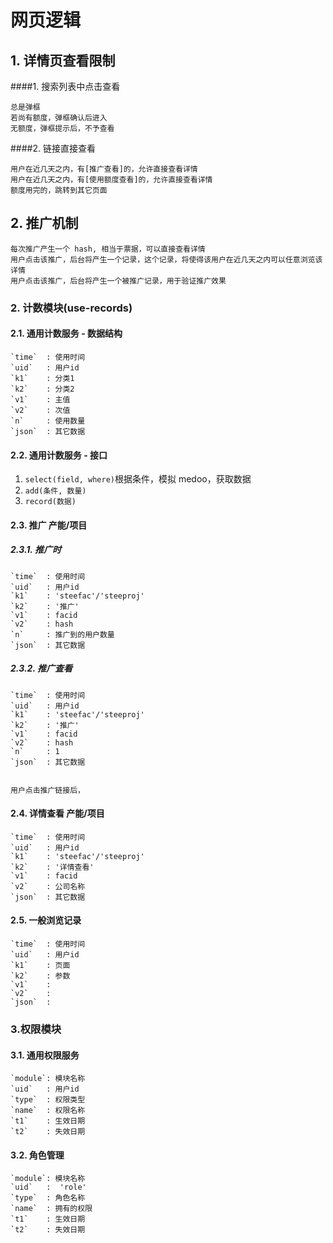 # 网页逻辑

## 1. 详情页查看限制

####1. 搜索列表中点击查看

    总是弹框
    若尚有额度，弹框确认后进入
    无额度，弹框提示后，不予查看

####2. 链接直接查看

    用户在近几天之内，有[推广查看]的，允许直接查看详情
    用户在近几天之内，有[使用额度查看]的，允许直接查看详情
    额度用完的，跳转到其它页面

## 2. 推广机制

    每次推广产生一个 hash, 相当于票据，可以直接查看详情
    用户点击该推广，后台将产生一个记录，这个记录，将使得该用户在近几天之内可以任意浏览该详情
    用户点击该推广，后台将产生一个被推广记录，用于验证推广效果



### 2. 计数模块(use-records)

#### 2.1. 通用计数服务 - 数据结构

    `time`  : 使用时间
    `uid`   : 用户id
    `k1`    : 分类1
    `k2`    : 分类2
    `v1`    : 主值
    `v2`    : 次值
    `n`     : 使用数量
    `json`  : 其它数据


#### 2.2. 通用计数服务 - 接口

1. `select(field, where)`根据条件，模拟 medoo，获取数据
1. `add(条件, 数量)`
1. `record(数据)`
    
#### 2.3. 推广 产能/项目

##### 2.3.1. 推广时

    `time`  : 使用时间
    `uid`   : 用户id
    `k1`    : 'steefac'/'steeproj'
    `k2`    : '推广'
    `v1`    : facid
    `v2`    : hash
    `n`     : 推广到的用户数量
    `json`  : 其它数据

##### 2.3.2. 推广查看

    `time`  : 使用时间
    `uid`   : 用户id
    `k1`    : 'steefac'/'steeproj'
    `k2`    : '推广'
    `v1`    : facid
    `v2`    : hash
    `n`     : 1
    `json`  : 其它数据


    用户点击推广链接后，

    

#### 2.4. 详情查看 产能/项目

    `time`  : 使用时间
    `uid`   : 用户id
    `k1`    : 'steefac'/'steeproj'
    `k2`    : '详情查看'
    `v1`    : facid
    `v2`    : 公司名称
    `json`  : 其它数据

#### 2.5. 一般浏览记录

    `time`  : 使用时间
    `uid`   : 用户id
    `k1`    : 页面
    `k2`    : 参数
    `v1`    : 
    `v2`    : 
    `json`  : 


### 3.权限模块

#### 3.1. 通用权限服务

    `module`: 模块名称
    `uid`   : 用户id
    `type`  : 权限类型
    `name`  : 权限名称
    `t1`    : 生效日期
    `t2`    : 失效日期


#### 3.2. 角色管理

    `module`: 模块名称
    `uid`   :  'role'
    `type`  : 角色名称
    `name`  : 拥有的权限
    `t1`    : 生效日期
    `t2`    : 失效日期
    
    






